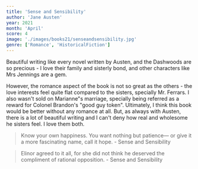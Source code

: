 ```yaml
---
title: 'Sense and Sensibility'
author: 'Jane Austen'
year: 2021
month: 'April'
score: 4
image: './images/books21/senseandsensibility.jpg'
genre: ['Romance', 'HistoricalFiction']
---
```


Beautiful writing like every novel written by Austen, and the Dashwoods are so precious - I love their family and sisterly bond, and other characters like Mrs Jennings are a gem.

However, the romance aspect of the book is not so great as the others - the love interests feel quite flat compared to the sisters, specially Mr. Ferrars. I also wasn't sold on Marianne"s marriage, specially being referred as a reward for Colonel Brandon's "good guy token". Ultimately, I think this book would be better without any romance at all. But, as always with Austen, there is a lot of beautiful writing and I can't deny how real and wholesome he sisters feel. I love them both.

> Know your own happiness. You want nothing but patience— or give it a more fascinating name, call it hope. - Sense and Sensibility

> Elinor agreed to it all, for she did not think he deserved the compliment of rational opposition. - Sense and Sensibility

